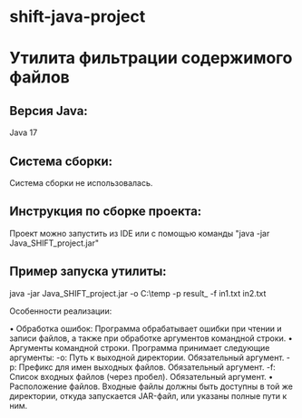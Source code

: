 # shift-java-project
# Утилита фильтрации содержимого файлов

## Версия Java:

Java 17

## Система сборки:

Система сборки не использовалась.

## Инструкция по сборке проекта:

Проект можно запустить из IDE или с помощью команды "java -jar Java_SHIFT_project.jar"

## Пример запуска утилиты:
java -jar Java_SHIFT_project.jar -o C:\temp -p result_ -f in1.txt in2.txt

Особенности реализации:

•  Обработка ошибок: Программа обрабатывает ошибки при чтении и записи файлов, а также при обработке аргументов командной строки.
•  Аргументы командной строки. Программа принимает следующие аргументы:
  -o: Путь к выходной директории. Обязательный аргумент.
  -p: Префикс для имен выходных файлов. Обязательный аргумент.
  -f: Список входных файлов (через пробел). Обязательный аргумент.
•  Расположение файлов. Входные файлы должны быть доступны в той же директории, откуда запускается JAR-файл, или указаны полные пути к ним.
